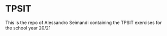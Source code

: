 # TPSIT
This is the repo of Alessandro Seimandi containing the TPSIT exercises for the school year 20/21
